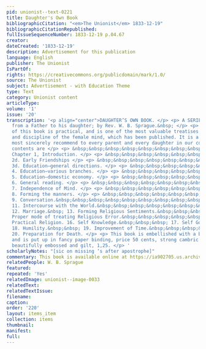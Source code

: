 ```yaml
---
pid: unionist--text-0221
title: Daughter's Own Book
bibliographicCitation: "<em>The Unionist</em> 1833-12-19"
bibliographicCitationRepublished: 
fullIssueSequenceNumber: 1833-12-19 p.04.67
creator: 
dateCreated: '1833-12-19'
description: Advertisement for this publication
language: English
publisher: The Unionist
IsPartOf: 
rights: https://creativecommons.org/publicdomain/mark/1.0/
source: The Unionist
subject: Advertisement - with Education Theme
type: Text
category: Unionist content
articleType: 
volume: '1'
issue: '20'
transcription: '<p align="center">DAUGHTER’S OWN BOOK. </p> <p> A SERIES of letters
  from a Father to his daughter; by Rev. W. B. Sprague.&nbsp; </p> <p> The character
  of this book is practical, and is one of the most valuable treatises on the culture
  and discipline of the female mind, which has been published. It is a work we can
  most sincerely recommend to every parent and every daughter in our country. The
  contents are </p> <p> &nbsp;&nbsp;&nbsp;&nbsp;&nbsp;&nbsp;&nbsp;&nbsp;&nbsp;&nbsp;&nbsp;
  Chapter 1, Introduction. </p> <p> &nbsp;&nbsp;&nbsp;&nbsp;&nbsp;&nbsp;&nbsp;&nbsp;&nbsp;&nbsp;&nbsp;
  2d. Early Friendships </p> <p> &nbsp;&nbsp;&nbsp;&nbsp;&nbsp;&nbsp;&nbsp;&nbsp;&nbsp;&nbsp;&nbsp;
  3d. Education—general directions. </p> <p> &nbsp;&nbsp;&nbsp;&nbsp;&nbsp;&nbsp;&nbsp;&nbsp;&nbsp;&nbsp;&nbsp;
  4. Education—various branches. </p> <p> &nbsp;&nbsp;&nbsp;&nbsp;&nbsp;&nbsp;&nbsp;&nbsp;&nbsp;&nbsp;&nbsp;
  5. Education—domestic economy. </p> <p> &nbsp;&nbsp;&nbsp;&nbsp;&nbsp;&nbsp;&nbsp;&nbsp;&nbsp;&nbsp;&nbsp;
  6. General reading. </p> <p> &nbsp;&nbsp;&nbsp;&nbsp;&nbsp;&nbsp;&nbsp;&nbsp;&nbsp;&nbsp;&nbsp;
  7. Independence of Mind. </p> <p> &nbsp;&nbsp;&nbsp;&nbsp;&nbsp;&nbsp;&nbsp;&nbsp;&nbsp;&nbsp;&nbsp;
  8. Forming the manners. </p> <p> &nbsp;&nbsp;&nbsp;&nbsp;&nbsp;&nbsp;&nbsp;&nbsp;&nbsp;&nbsp;&nbsp;
  9. Conversation.&nbsp;&nbsp;&nbsp;&nbsp;&nbsp;&nbsp;&nbsp;&nbsp;&nbsp; 10. Amusements.&nbsp;&nbsp;&nbsp;&nbsp;&nbsp;&nbsp;&nbsp;
  11. Intercourse with the World.&nbsp;&nbsp;&nbsp;&nbsp;&nbsp;&nbsp;&nbsp;&nbsp;
  12. Marriage.&nbsp; 13. Forming Religious Sentiments.&nbsp;&nbsp;&nbsp;&nbsp; 14.
  Proper mode of treating Religious Error.&nbsp;&nbsp;&nbsp;&nbsp;&nbsp;&nbsp; 15.
  Practical Religion. 16. Self Knowledge.&nbsp;&nbsp;&nbsp; 17. Self Government.&nbsp;
  18. Humility.&nbsp;&nbsp; 19. Improvement of Time.&nbsp;&nbsp;&nbsp;&nbsp;&nbsp;&nbsp;&nbsp;&nbsp;&nbsp;&nbsp;
  20. Preparation for Death. </p> <p> This book is embellished with a beautiful frontispiece
  and is put up in fancy paper binding, price 50 cents, strong cambric do. 62 cts.;
  beautifully embossed and gilt, 1,25. </p> '
scholarlyNotes: "[sic on missing ‘s after apostrophe]"
commentary: This book is available online at https://ia902705.us.archive.org/19/items/daughtersownboo01compgoog/daughtersownboo01compgoog.pdf
relatedPeople: W. B. Sprague
featured: 
repeated: 'Yes'
relatedImage: unionist--image-0033
relatedText: 
relatedTextIssue: 
filename: 
caption: 
order: '220'
layout: items_item
collection: items
thumbnail: 
manifest: 
full: 
---
```

